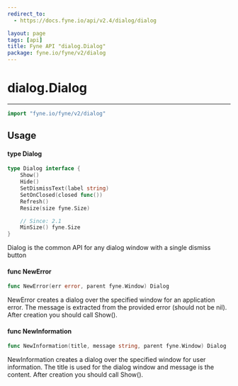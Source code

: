 ```yaml
---
redirect_to:
  - https://docs.fyne.io/api/v2.4/dialog/dialog

layout: page
tags: [api]
title: Fyne API "dialog.Dialog"
package: fyne.io/fyne/v2/dialog
---
```

# dialog.Dialog
---

```go
import "fyne.io/fyne/v2/dialog"
```

## Usage

#### type Dialog

```go
type Dialog interface {
	Show()
	Hide()
	SetDismissText(label string)
	SetOnClosed(closed func())
	Refresh()
	Resize(size fyne.Size)

	// Since: 2.1
	MinSize() fyne.Size
}
```

Dialog is the common API for any dialog window with a single dismiss button

#### func  NewError

```go
func NewError(err error, parent fyne.Window) Dialog
```
NewError creates a dialog over the specified window for an application error. The message is extracted from the provided error (should not be nil). After creation you should call Show().

#### func  NewInformation

```go
func NewInformation(title, message string, parent fyne.Window) Dialog
```
NewInformation creates a dialog over the specified window for user information. The title is used for the dialog window and message is the content. After creation you should call Show().
